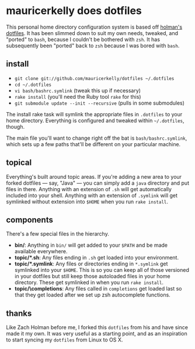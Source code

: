 # mauricerkelly does dotfiles

This personal home directory configuration system is based off [holman's dotfiles](https://github.com/holman/dotfiles). It has been slimmed down to suit my own needs, tweaked, and "ported" to `bash`, because I couldn't be bothered with `zsh`. It has subsequently been "ported" back to `zsh` because I was bored with `bash`.

## install

- `git clone git://github.com/mauricerkelly/dotfiles ~/.dotfiles`
- `cd ~/.dotfiles`
- `vi bash/bashrc.symlink` (tweak this up if necessary)
- `rake install` (you'll need the Ruby tool `rake` for this)
- `git submodule update --init --recursive` (pulls in some submodules)

The install rake task will symlink the appropriate files in `.dotfiles` to your
home directory. Everything is configured and tweaked within `~/.dotfiles`,
though.

The main file you'll want to change right off the bat is `bash/bashrc.symlink`,
which sets up a few paths that'll be different on your particular machine.

## topical

Everything's built around topic areas. If you're adding a new area to your
forked dotfiles — say, "Java" — you can simply add a `java` directory and put
files in there. Anything with an extension of `.sh` will get automatically
included into your shell. Anything with an extension of `.symlink` will get
symlinked without extension into `$HOME` when you run `rake install`.

## components

There's a few special files in the hierarchy.

- **bin/**: Anything in `bin/` will get added to your `$PATH` and be made
  available everywhere.
- **topic/\*.sh**: Any files ending in `.sh` get loaded into your
  environment.
- **topic/\*.symlink**: Any files or directories ending in `*.symlink` get symlinked into
  your `$HOME`. This is so you can keep all of those versioned in your dotfiles
  but still keep those autoloaded files in your home directory. These get
  symlinked in when you run `rake install`.
- **topic/\completions**: Any files called in `completions` get loaded
  last so that they get loaded after we set up zsh autocomplete functions.

## thanks

Like Zach Holman before me, I forked this `dotfiles` from his and have since made it my own. It was very useful as a starting point, and as an inspiration to start syncing my `dotfiles` from Linux to OS X.
